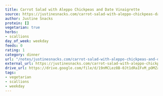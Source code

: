 ```yaml
---
title: Carrot Salad with Aleppo Chickpeas and Date Vinaigrette
source: https://justinesnacks.com/carrot-salad-with-aleppo-chickpeas-date-vinaigrette/
author: Justine Snacks
protein: []
vegetarian: true
herbs:
- scallions
day_of_week: weekday
feeds: 0
rating: 1
category: dinner
url: "/notes/justinesnacks.com/carrot-salad-with-aleppo-chickpeas-and-date-vinaigrette.html"
external_url: https://justinesnacks.com/carrot-salad-with-aleppo-chickpeas-date-vinaigrette/
drive_url: https://drive.google.com/file/d/19nMCLez8B-0Jt1dRaIFvM_pOMZapeiU1/view?usp=drive_link
tags:
- vegetarian
- scallions
- weekday
---
```



